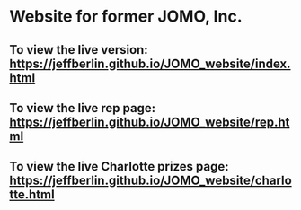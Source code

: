 # Website for former JOMO, Inc.

## To view the live version: https://jeffberlin.github.io/JOMO_website/index.html

## To view the live rep page: https://jeffberlin.github.io/JOMO_website/rep.html

## To view the live Charlotte prizes page: https://jeffberlin.github.io/JOMO_website/charlotte.html